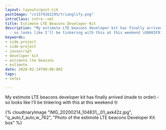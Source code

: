 ```yaml
---
layout: layouts/post.njk
postImage: "/v1579162295/trianglify.png"
introClass: intro--sml
title: Estimote LTE Beacons Developer Kit
description: "My estimote LTE beacons developer kit has finally arrived (made to order)
  - so looks like I'll be tinkering with this at this weekend \U0001F913"
keywords:
- side project
- side-project
- javascript
- developer kit
- estimote lte beacons
- estimote
date: 2020-02-14T00:00:00Z
tags:
- notes

---
```

My estimote LTE beacons developer kit has finally arrived (made to order) - so looks like I'll be tinkering with this at this weekend 🤓

{% cloudinaryImage "IMG_20200214_104831__01_axk42z.jpg", "q_auto,f_auto,w_762", "Photo of the estimote LTE beacons Developer Kit box" %}

